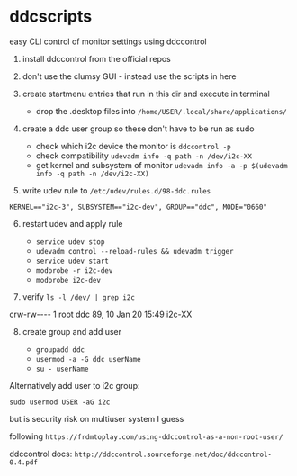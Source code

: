# ddcscripts
easy CLI control of monitor settings using ddccontrol


1. install ddccontrol from the official repos
2. don't use the clumsy GUI - instead use the scripts in here 
3. create startmenu entries that run in this dir and execute in terminal

	- drop the .desktop files into `/home/USER/.local/share/applications/`
	
4. create a ddc user group so these don't have to be run as sudo

	- check which i2c device the monitor is `ddccontrol -p`
	- check compatibility `udevadm info -q path -n /dev/i2c-XX`
	- get kernel and subsystem of monitor `udevadm info -a -p $(udevadm info -q path -n /dev/i2c-XX)`

5. write udev rule to `/etc/udev/rules.d/98-ddc.rules`

```
KERNEL=="i2c-3", SUBSYSTEM=="i2c-dev", GROUP=="ddc", MODE="0660"
```

6. restart udev and apply rule

	- `service udev stop`
	- `udevadm control --reload-rules && udevadm trigger`
	- `service udev start`
	- `modprobe -r i2c-dev`
	- `modprobe i2c-dev`

7. verify `ls -l /dev/ | grep i2c`

crw-rw----  1 root ddc      89,  10 Jan 20 15:49 i2c-XX

8. create group and add user

	- `groupadd ddc`
	- `usermod -a -G ddc userName`
	- `su - userName`

Alternatively add user to i2c group:

`sudo usermod USER -aG i2c`

but is security risk on multiuser system I guess


following `https://frdmtoplay.com/using-ddccontrol-as-a-non-root-user/`

ddccontrol docs: `http://ddccontrol.sourceforge.net/doc/ddccontrol-0.4.pdf`